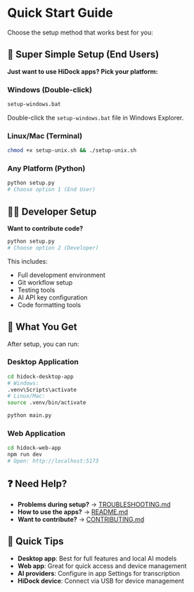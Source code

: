 # Quick Start Guide

Choose the setup method that works best for you:

## 🚀 Super Simple Setup (End Users)

**Just want to use HiDock apps? Pick your platform:**

### Windows (Double-click)
```cmd
setup-windows.bat
```
Double-click the `setup-windows.bat` file in Windows Explorer.

### Linux/Mac (Terminal)
```bash
chmod +x setup-unix.sh && ./setup-unix.sh
```

### Any Platform (Python)
```bash
python setup.py
# Choose option 1 (End User)
```

## 👨‍💻 Developer Setup

**Want to contribute code?**

```bash
python setup.py
# Choose option 2 (Developer)
```

This includes:
- Full development environment
- Git workflow setup
- Testing tools
- AI API key configuration
- Code formatting tools

## 📱 What You Get

After setup, you can run:

### Desktop Application
```bash
cd hidock-desktop-app
# Windows:
.venv\Scripts\activate
# Linux/Mac:
source .venv/bin/activate

python main.py
```

### Web Application
```bash
cd hidock-web-app
npm run dev
# Open: http://localhost:5173
```

## ❓ Need Help?

- **Problems during setup?** → [TROUBLESHOOTING.md](docs/TROUBLESHOOTING.md)
- **How to use the apps?** → [README.md](README.md)
- **Want to contribute?** → [CONTRIBUTING.md](CONTRIBUTING.md)

## 🎯 Quick Tips

- **Desktop app**: Best for full features and local AI models
- **Web app**: Great for quick access and device management
- **AI providers**: Configure in app Settings for transcription
- **HiDock device**: Connect via USB for device management